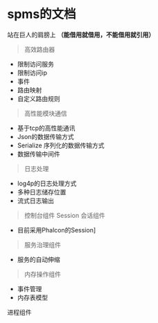 # spms的文档
站在巨人的肩膀上 **（能借用就借用，不能借用就引用）**

> 高效路由器
* 限制访问服务
* 限制访问ip
* 事件
* 路由映射
* 自定义路由规则

>高性能模块通信 
* 基于tcp的高性能通讯
* Json的数据传输方式
* Serialize 序列化的数据传输方式
* 数据传输中间件

>日志处理
* log4p的日志处理方式
* 多种日志储存位置
* 流式日志输出

>控制台组件
Session 会话组件
* 目前采用Phalcon的Session]

>服务治理组件 

* 服务的自动伸缩

>内存操作组件
* 事件管理
* 内存表模型

进程组件